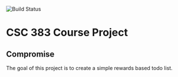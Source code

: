![Build Status](http://circleci-badges-max.herokuapp.com/img/DerfOh/compromise/?token=da9fe0c957cc8832dcb3617f96124e445468a24d)
# CSC 383 Course Project
## Compromise

The goal of this project is to create a simple rewards based todo list.

